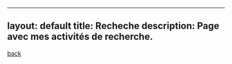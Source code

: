 
---
layout: default
title: Recheche
description: Page avec mes activités de recherche.
---




[back](./)
